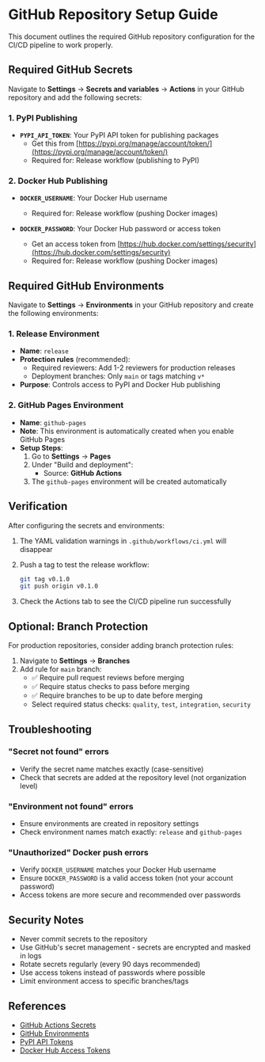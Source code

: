 # GitHub Repository Setup Guide

This document outlines the required GitHub repository configuration for the CI/CD pipeline to work properly.

## Required GitHub Secrets

Navigate to **Settings** → **Secrets and variables** → **Actions** in your GitHub repository and add the following secrets:

### 1. PyPI Publishing

- **`PYPI_API_TOKEN`**: Your PyPI API token for publishing packages
  - Get this from [https://pypi.org/manage/account/token/](https://pypi.org/manage/account/token/)
  - Required for: Release workflow (publishing to PyPI)

### 2. Docker Hub Publishing

- **`DOCKER_USERNAME`**: Your Docker Hub username
  - Required for: Release workflow (pushing Docker images)

- **`DOCKER_PASSWORD`**: Your Docker Hub password or access token
  - Get an access token from [https://hub.docker.com/settings/security](https://hub.docker.com/settings/security)
  - Required for: Release workflow (pushing Docker images)

## Required GitHub Environments

Navigate to **Settings** → **Environments** in your GitHub repository and create the following environments:

### 1. Release Environment

- **Name**: `release`
- **Protection rules** (recommended):
  - Required reviewers: Add 1-2 reviewers for production releases
  - Deployment branches: Only `main` or tags matching `v*`
- **Purpose**: Controls access to PyPI and Docker Hub publishing

### 2. GitHub Pages Environment

- **Name**: `github-pages`
- **Note**: This environment is automatically created when you enable GitHub Pages
- **Setup Steps**:
  1. Go to **Settings** → **Pages**
  2. Under "Build and deployment":
     - Source: **GitHub Actions**
  3. The `github-pages` environment will be created automatically

## Verification

After configuring the secrets and environments:

1. The YAML validation warnings in `.github/workflows/ci.yml` will disappear
2. Push a tag to test the release workflow:

   ```bash
   git tag v0.1.0
   git push origin v0.1.0
   ```

3. Check the Actions tab to see the CI/CD pipeline run successfully

## Optional: Branch Protection

For production repositories, consider adding branch protection rules:

1. Navigate to **Settings** → **Branches**
2. Add rule for `main` branch:
   - ✅ Require pull request reviews before merging
   - ✅ Require status checks to pass before merging
   - ✅ Require branches to be up to date before merging
   - Select required status checks: `quality`, `test`, `integration`, `security`

## Troubleshooting

### "Secret not found" errors

- Verify the secret name matches exactly (case-sensitive)
- Check that secrets are added at the repository level (not organization level)

### "Environment not found" errors

- Ensure environments are created in repository settings
- Check environment names match exactly: `release` and `github-pages`

### "Unauthorized" Docker push errors

- Verify `DOCKER_USERNAME` matches your Docker Hub username
- Ensure `DOCKER_PASSWORD` is a valid access token (not your account password)
- Access tokens are more secure and recommended over passwords

## Security Notes

- Never commit secrets to the repository
- Use GitHub's secret management - secrets are encrypted and masked in logs
- Rotate secrets regularly (every 90 days recommended)
- Use access tokens instead of passwords where possible
- Limit environment access to specific branches/tags

## References

- [GitHub Actions Secrets](https://docs.github.com/en/actions/security-guides/encrypted-secrets)
- [GitHub Environments](https://docs.github.com/en/actions/deployment/targeting-different-environments/using-environments-for-deployment)
- [PyPI API Tokens](https://pypi.org/help/#apitoken)
- [Docker Hub Access Tokens](https://docs.docker.com/docker-hub/access-tokens/)
